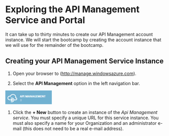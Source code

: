 # Exploring the API Management Service and Portal

It can take up to thirty minutes to create our API Management account instance. We will start the bootcamp by creating the account instance that we will use for the remainder of the bootcamp.

## Creating your API Management Service Instance

1. Open your browser to (http://manage.windowsazure.com).

1. Select the **API Management** option in the left navigation bar.

  ![](media/alt_image1.png)

1. Click the **+ New** button to create an instance of the *Api Management service*. You must specify a unique URL for this service instance. You must also specify a name for your Organization and an administrator e-mail (this does not need to be a real e-mail address).
